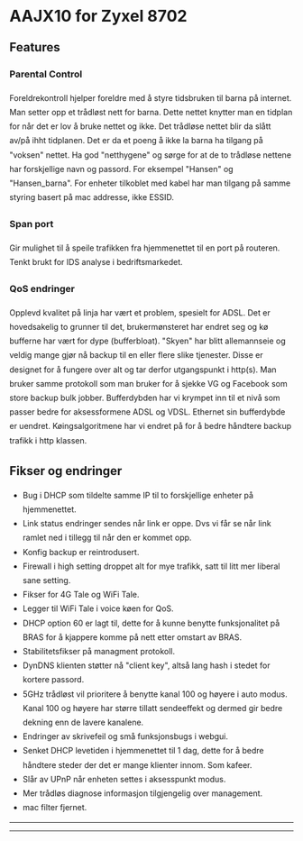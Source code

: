 <html>
<head>
  <title>100AAJX10D0.bin.md</title>
  <link href="../../asset/780508248e/bootstrap.css" rel="stylesheet">
  <link href="../../asset/748fb45f53/font-awesome4.css" rel="stylesheet">
</head>

<body>
<div class="container" style="max-width:44em;line-height:1.8em;margin-bottom:4em;">
  <br>
  <a href="../p8702">
    <i class="fa fa-arrow-circle-left fa-3x"></i>
</a>  <h1>AAJX10 for Zyxel 8702</h1>

<h2>Features</h2>

<h3>Parental Control</h3>

<p>Foreldrekontroll hjelper foreldre med å styre tidsbruken til barna på internet.  Man setter opp et trådløst nett for barna.  Dette nettet knytter man en tidplan for når det er lov å bruke nettet og ikke.  Det trådløse nettet blir da slått av/på ihht tidplanen.  Det er da et poeng å ikke la barna ha tilgang på "voksen" nettet.  Ha god "netthygene" og sørge for at de to trådløse nettene har forskjellige navn og passord.  For eksempel "Hansen" og "Hansen_barna".  For enheter tilkoblet med kabel har man tilgang på samme styring basert på mac addresse, ikke ESSID.</p>

<h3>Span port</h3>

<p>Gir mulighet til å speile trafikken fra hjemmenettet til en port på routeren.  Tenkt brukt for IDS analyse i bedriftsmarkedet.</p>

<h3>QoS endringer</h3>

<p>Opplevd kvalitet på linja har vært et problem, spesielt for ADSL.  Det er hovedsakelig to grunner til det, brukermønsteret har endret seg og kø bufferne har vært for dype (bufferbloat).  "Skyen" har blitt allemannseie og veldig mange gjør nå backup til en eller flere slike tjenester.  Disse er designet for å fungere over alt og tar derfor utgangspunkt i http(s).  Man bruker samme protokoll som man bruker for å sjekke VG og Facebook som store backup bulk jobber.  Bufferdybden har vi krympet inn til et nivå som passer bedre for aksessformene ADSL og VDSL.  Ethernet sin bufferdybde er uendret.  Køingsalgoritmene har vi endret på for å bedre håndtere backup trafikk i http klassen.</p>

<h2>Fikser og endringer</h2>

<ul>
<li>Bug i DHCP som tildelte samme IP til to forskjellige enheter på hjemmenettet.</li>
<li>Link status endringer sendes når link er oppe.  Dvs vi får se når link ramlet ned i tillegg til når den er kommet opp.</li>
<li>Konfig backup er reintrodusert.</li>
<li>Firewall i high setting droppet alt for mye trafikk, satt til litt mer liberal sane setting.</li>
<li>Fikser for 4G Tale og WiFi Tale.  </li>
<li>Legger til WiFi Tale i voice køen for QoS.</li>
<li>DHCP option 60 er lagt til, dette for å kunne benytte funksjonalitet på BRAS for å kjappere komme på nett etter omstart av BRAS.</li>
<li>Stabilitetsfikser på managment protokoll.</li>
<li>DynDNS klienten støtter nå "client key", altså lang hash i stedet for kortere passord.</li>
<li>5GHz trådløst vil prioritere å benytte kanal 100 og høyere i auto modus.  Kanal 100 og høyere har større tillatt sendeeffekt og dermed gir bedre dekning enn de lavere kanalene.</li>
<li>Endringer av skrivefeil og små funksjonsbugs i webgui.</li>
<li>Senket DHCP levetiden i hjemmenettet til 1 dag, dette for å bedre håndtere steder der det er mange klienter innom.  Som kafeer.</li>
<li>Slår av UPnP når enheten settes i aksesspunkt modus.</li>
<li>Mer trådløs diagnose informasjon tilgjengelig over management.</li>
<li>mac filter fjernet.</li>
</ul>

<hr />

<p><a href="100AAJX10D0.bin"><i class="fa fa-download fa-3x"></i></a></p>

  <hr>
</div>
</body>
</html>
